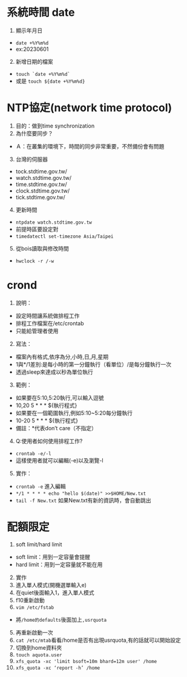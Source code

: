 # 系統時間 date
1. 顯示年月日
- ```date +%Y%m%d ```
- ex:20230601
2. 新增日期的檔案
- ```touch `date +%Y%m%d` ```
- 或是 ``` touch ${date +%Y%m%d} ```

# NTP協定(network time protocol)
1. 目的：做到time synchronization
2. 為什麼要同步？
- Ａ：在叢集的環境下，時間的同步非常重要，不然備份會有問題
3. 台灣的伺服器
-   tock.stdtime.gov.tw/
-  	watch.stdtime.gov.tw/
-  	time.stdtime.gov.tw/
-  	clock.stdtime.gov.tw/
-    tick.stdtime.gov.tw/
4. 更新時間
-  ```ntpdate watch.stdtime.gov.tw```
- 前提時區要設定對
- ```timedatectl set-timezone Asia/Taipei```

5. 從bois讀取與修改時間
- ```hwclock -r /-w```

# crond
1. 說明：
- 設定時間讓系統做排程工作
- 排程工作檔案在/etc/crontab
- 只能給管理者使用
2. 寫法：
- 檔案內有格式,依序為分,小時,日,月,星期
- 1與*/1差別:是每小時的第一分鐘執行（看單位）/是每分鐘執行一次
- 透過sleep來達成以秒為單位執行
3. 範例：
- 如果要在5:10,5:20執行,可以輸入逗號
- 10,20 5 * * * ${執行程式}
- 如果要在一個範圍執行,例如5:10~5:20每分鐘執行
- 10-20 5 * * * ${執行程式}
- 備註：*代表don’t care（不指定）
4. Q:使用者如何使用排程工作?
- ```crontab -e/-l```
- 這樣使用者就可以編輯(-e)以及瀏覽-l
5. 實作：
- ```crontab -e``` 進入編輯
- ```*/1 * * * * echo "hello $(date)" >>$HOME/New.txt``` 
- ```tail -f New.txt``` 如果New.txt有新的資訊時，會自動跳出

# 配額限定
1. soft limit/hard limit
- soft limit：用到一定容量會提醒
- hard limit：用到一定容量就不能在用
2. 實作
1. 進入單人模式(開機選單輸入e)
2. 在quiet後面輸入1，進入單人模式
3. f10重新啟動
4. ```vim /etc/fstab``` 
- 將```/home的defaults```後面加上```,usrquota```
5. 再重新啟動一次
6. ```cat /etc/mtab```看看/home是否有出現usrquota,有的話就可以開始設定
7. 切換到home資料夾
8. ```touch aquota.user```
9. ```xfs_quota -xc 'limit bsoft=10m bhard=12m user' /home```
10. ```xfs_quota -xc ‘report -h’ /home``` 
